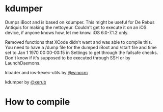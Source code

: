 # kdumper
Dumps iBoot and is based on kdumper. This might be useful for De Rebus Antiquis for making the nettoyeur. Couldn't get to execute it on an iOS device, if anyone knows how, let me know. iOS 6.0-7.1.2 only.

Removed functions that XCode didn't want and was able to compile this. You need to have a /dump file for the dumped iBoot and /start file and time set to Jan 1 1970 00:00-00:15 in Settings to get through the failsafe checks. Don't know if it's supposed to be executed through SSH or by LaunchDaemons.

kloader and ios-kexec-utils by [@winocm](https://github.com/winocm)

kdumper by [@xerub](https://github.com/xerub/ios-kexec-utils/)

# How to compile
